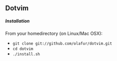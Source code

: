 ## Dotvim


##### Installation

From your homedirectory (on Linux/Mac OSX):

* `git clone git://github.com/olafur/dotvim.git`
* `cd dotvim`
* `./install.sh`
